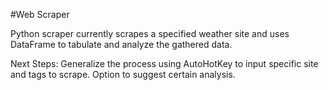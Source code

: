 #Web Scraper

Python scraper currently scrapes a specified weather site and uses DataFrame to tabulate and analyze the gathered data.

Next Steps: Generalize the process using AutoHotKey to input specific site and tags to scrape. Option to suggest certain analysis.
